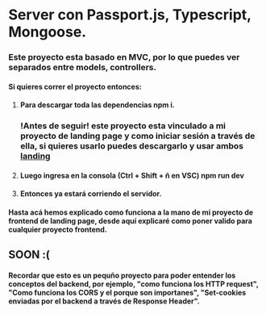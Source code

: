# Server con Passport.js, Typescript, Mongoose.
### Este proyecto esta basado en MVC, por lo que puedes ver separados entre models, controllers. 

#### Si quieres correr el proyecto entonces:
1. #### Para descargar toda las dependencias **npm i**. 
    ### **!Antes de seguir!** este proyecto esta vinculado a mi proyecto de landing page y como iniciar sesión a través de ella, si quieres usarlo puedes descargarlo y usar ambos [landing](https://github.com/cristianVega615/landing-page-new)

2. #### Luego ingresa en la consola (Ctrl + Shift + ñ en VSC) **npm run dev**

3. #### Entonces ya estará corriendo el servidor.


#### Hasta acá hemos explicado como funciona a la mano de mi proyecto de frontend de landing page, desde aquí explicaré como poner valido para cualquier proyecto frontend.




## **SOON :(** 





#### Recordar que esto es un pequño proyecto para poder entender los conceptos del backend, por ejemplo, "como funciona los HTTP request", "Como funciona los CORS y el porque son importanes", "Set-cookies enviadas por el backend a través de Response Header".